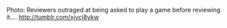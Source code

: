 Photo: Reviewers outraged at being asked to play a game before reviewing it.... http://tumblr.com/xjvcj8ykw
